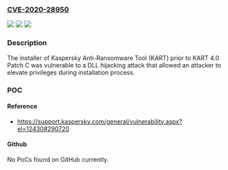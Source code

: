 ### [CVE-2020-28950](https://cve.mitre.org/cgi-bin/cvename.cgi?name=CVE-2020-28950)
![](https://img.shields.io/static/v1?label=Product&message=Kaspersky%20Anti-Ransomware%20Tool&color=blue)
![](https://img.shields.io/static/v1?label=Version&message=prior%20to%20KART%204.0%20Patch%20C%20&color=brightgreen)
![](https://img.shields.io/static/v1?label=Vulnerability&message=Local%20Privilege%20Escalation%20(LPE)&color=brightgreen)

### Description

The installer of Kaspersky Anti-Ransomware Tool (KART) prior to KART 4.0 Patch C was vulnerable to a DLL hijacking attack that allowed an attacker to elevate privileges during installation process.

### POC

#### Reference
- https://support.kaspersky.com/general/vulnerability.aspx?el=12430#290720

#### Github
No PoCs found on GitHub currently.

